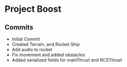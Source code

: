 # Project Boost

## Commits
* Initial Commit
* Created Terrain, and Rocket Ship
* Add audio to rocket
* Fix movement and added obstacles
* Added serialized fields for mainThrust and RCSThrust
